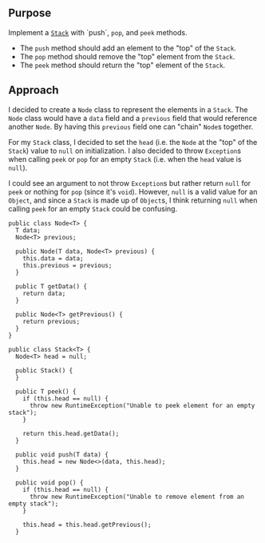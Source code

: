 ## Purpose

Implement a [`Stack`](https://en.wikipedia.org/wiki/Stack_(abstract_data_type)) with `push`, `pop`, and `peek` methods.

* The `push` method should add an element to the "top" of the `Stack`.
* The `pop` method should remove the "top" element from the `Stack`.
* The `peek` method should return the "top" element of the `Stack`.

## Approach

I decided to create a `Node` class to represent the elements in a `Stack`. The `Node` class would have a `data` field
and a `previous` field that would reference another `Node`. By having this `previous` field one can "chain" `Node`s together.

For my `Stack` class, I decided to set the `head` (i.e. the `Node` at the "top" of the `Stack`) value to `null` on initialization.
I also decided to throw `Exception`s when calling `peek` or `pop` for an empty `Stack` (i.e. when the `head` value is `null`).

I could see an argument to not throw `Exception`s but rather return `null` for `peek` or nothing for `pop` (since it's `void`).
However, `null` is a valid value for an `Object`, and since a `Stack` is made up of `Object`s, I think returning
`null` when calling `peek` for an empty `Stack` could be confusing.


<!-- language: lang-java -->

    public class Node<T> {
      T data;
      Node<T> previous;

      public Node(T data, Node<T> previous) {
        this.data = data;
        this.previous = previous;
      }

      public T getData() {
        return data;
      }

      public Node<T> getPrevious() {
        return previous;
      }
    }

    public class Stack<T> {
      Node<T> head = null;

      public Stack() {
      }

      public T peek() {
        if (this.head == null) {
          throw new RuntimeException("Unable to peek element for an empty stack");
        }

        return this.head.getData();
      }

      public void push(T data) {
        this.head = new Node<>(data, this.head);
      }

      public void pop() {
        if (this.head == null) {
          throw new RuntimeException("Unable to remove element from an empty stack");
        }

        this.head = this.head.getPrevious();
      }
